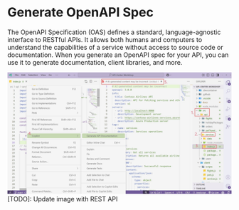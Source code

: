 # Generate OpenAPI Spec

The OpenAPI Specification (OAS) defines a standard, language-agnostic interface to RESTful APIs. It allows both humans and computers to understand the capabilities of a service without access to source code or documentation. When you generate an OpenAPI spec for your API, you can use it to generate documentation, client libraries, and more.

![Generate OpenAPI Spec](/img/generate-openapi.jpg)
[TODO]: Update image with REST API
